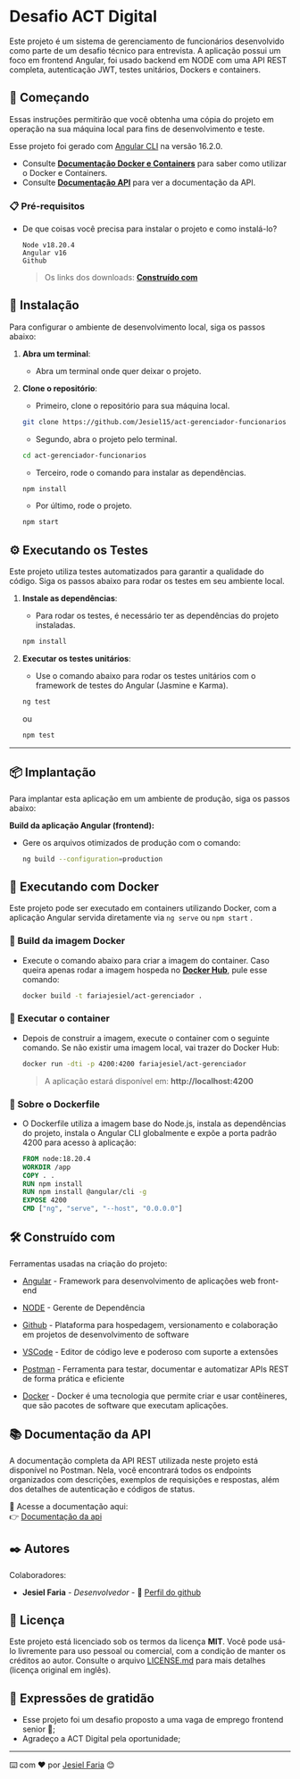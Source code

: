 # Desafio ACT Digital

Este projeto é um sistema de gerenciamento de funcionários desenvolvido como parte de um desafio técnico para entrevista. A aplicação possui um
foco em frontend Angular, foi usado backend em NODE com uma API REST completa, autenticação JWT, testes unitários, Dockers e containers.

## 🚀 Começando

Essas instruções permitirão que você obtenha uma cópia do projeto em operação na sua máquina local para fins de desenvolvimento e teste.

Esse projeto foi gerado com [Angular CLI](https://github.com/angular/angular-cli) na versão 16.2.0.

- Consulte **[Documentação Docker e Containers](#-sobre-o-dockerfile)** para saber como utilizar o Docker e Containers.
- Consulte **[Documentação API](#-documentação-da-api)** para ver a documentação da API.

### 📋 Pré-requisitos

- De que coisas você precisa para instalar o projeto e como instalá-lo?

  ```
  Node v18.20.4
  Angular v16
  Github
  ```

  > Os links dos downloads: **[Construído com](#️-construído-com)**

## 🔧 Instalação

Para configurar o ambiente de desenvolvimento local, siga os passos abaixo:

1. **Abra um terminal**:

   - Abra um terminal onde quer deixar o projeto.

2. **Clone o repositório**:

   - Primeiro, clone o repositório para sua máquina local.

   ```bash
   git clone https://github.com/Jesiel15/act-gerenciador-funcionarios
   ```

   - Segundo, abra o projeto pelo terminal.

   ```bash
   cd act-gerenciador-funcionarios
   ```

   - Terceiro, rode o comando para instalar as dependências.

   ```bash
   npm install
   ```

   - Por último, rode o projeto.

   ```bash
   npm start
   ```

## ⚙️ Executando os Testes

Este projeto utiliza testes automatizados para garantir a qualidade do código. Siga os passos abaixo para rodar os testes em seu ambiente local.

1. **Instale as dependências**:

   - Para rodar os testes, é necessário ter as dependências do projeto instaladas.

   ```bash
   npm install
   ```

2. **Executar os testes unitários**:
   - Use o comando abaixo para rodar os testes unitários com o framework de testes do Angular (Jasmine e Karma).
   ```bash
   ng test
   ```
   ou
   ```bash
   npm test
   ```

---

## 📦 Implantação

Para implantar esta aplicação em um ambiente de produção, siga os passos abaixo:

**Build da aplicação Angular (frontend):**

- Gere os arquivos otimizados de produção com o comando:
  ```bash
  ng build --configuration=production
  ```

## 🐳 Executando com Docker

Este projeto pode ser executado em containers utilizando Docker, com a aplicação Angular servida diretamente via `ng serve` ou `npm start` .

### 🔸 Build da imagem Docker

- Execute o comando abaixo para criar a imagem do container. Caso queira apenas rodar a imagem hospeda no **[Docker Hub](https://hub.docker.com)**, pule esse comando:

  ```bash
  docker build -t fariajesiel/act-gerenciador .
  ```

### 🔸 Executar o container

- Depois de construir a imagem, execute o container com o seguinte comando. Se não existir uma imagem local, vai trazer do Docker Hub:

  ```bash
  docker run -dti -p 4200:4200 fariajesiel/act-gerenciador
  ```

  > A aplicação estará disponível em: **http://localhost:4200**

### 🔸 Sobre o Dockerfile

- O Dockerfile utiliza a imagem base do Node.js, instala as dependências do projeto, instala o Angular CLI globalmente e expõe a porta padrão 4200 para acesso à aplicação:

  ```Dockerfile
  FROM node:18.20.4
  WORKDIR /app
  COPY . .
  RUN npm install
  RUN npm install @angular/cli -g
  EXPOSE 4200
  CMD ["ng", "serve", "--host", "0.0.0.0"]
  ```

## 🛠️ Construído com

Ferramentas usadas na criação do projeto:

- [Angular](https://v16.angular.io/guide/setup-local) - Framework para desenvolvimento de aplicações web front-end

- [NODE](https://nodejs.org/pt/download) - Gerente de Dependência

- [Github](https://docs.github.com/en/desktop/installing-and-authenticating-to-github-desktop/installing-github-desktop) - Plataforma para hospedagem, versionamento e colaboração em projetos de desenvolvimento de software

- [VSCode](https://code.visualstudio.com) - Editor de código leve e poderoso com suporte a extensões

- [Postman](https://www.postman.com/downloads) - Ferramenta para testar, documentar e automatizar APIs REST de forma prática e eficiente

- [Docker](https://www.docker.com/get-started/) - Docker é uma tecnologia que permite criar e usar contêineres, que são pacotes de software que executam aplicações.

## 📚 Documentação da API

A documentação completa da API REST utilizada neste projeto está disponível no Postman. Nela, você encontrará todos os endpoints organizados com descrições, exemplos de requisições e respostas, além dos detalhes de autenticação e códigos de status.

📎 Acesse a documentação aqui:  
👉 [Documentação da api](https://documenter.getpostman.com/view/15165244/2sAYdoESqn#89c346c7-1432-4bf6-8721-5f0a2adff646)

## ✒️ Autores

Colaboradores:

- **Jesiel Faria** - _Desenvolvedor_ - 📎 [Perfil do github](https://github.com/Jesiel15)

## 📄 Licença

Este projeto está licenciado sob os termos da licença **MIT**.
Você pode usá-lo livremente para uso pessoal ou comercial, com a condição de manter os créditos ao autor.
Consulte o arquivo [LICENSE.md](./LICENSE.md) para mais detalhes (licença original em inglês).

## 🎁 Expressões de gratidão

- Esse projeto foi um desafio proposto a uma vaga de emprego frontend senior 📢;
- Agradeço a ACT Digital pela oportunidade;

---

⌨️ com ❤️ por [Jesiel Faria](https://github.com/Jesiel15) 😊
